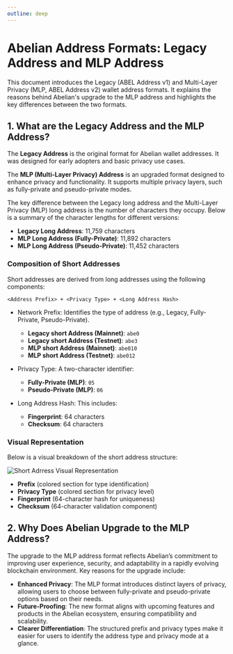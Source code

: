 ```yaml
---
outline: deep
---
```


# Abelian Address Formats: Legacy Address and MLP Address

This document introduces the Legacy (ABEL Address v1) and Multi-Layer Privacy (MLP, ABEL Address v2) wallet address formats. It explains the reasons behind Abelian's upgrade to the MLP address and highlights the key differences between the two formats.

## 1. What are the Legacy Address and the MLP Address?

The **Legacy Address** is the original format for Abelian wallet addresses. It was designed for early adopters and basic privacy use cases.

The **MLP (Multi-Layer Privacy) Address** is an upgraded format designed to enhance privacy and functionality. It supports multiple privacy layers, such as fully-private and pseudo-private modes.

The key difference between the Legacy long address and the Multi-Layer Privacy (MLP) long address is the number of characters they occupy. Below is a summary of the character lengths for different versions:

-	**Legacy Long Address**: 11,759 characters
-	**MLP Long Address (Fully-Private)**: 11,892 characters
-	**MLP Long Address (Pseudo-Private)**: 11,452 characters

### Composition of Short Addresses

Short addresses are derived from long addresses using the following components:

```text
<Address Prefix> + <Privacy Type> + <Long Address Hash>
```

- Network Prefix: Identifies the type of address (e.g., Legacy, Fully-Private, Pseudo-Private).
  -	**Legacy short Address (Mainnet)**: `abe0`
  -	**Legacy short Address (Testnet)**: `abe3`
  -	**MLP short Address (Mainnet)**: `abe010`
  -	**MLP short Address (Testnet)**: `abe012`

- Privacy Type: A two-character identifier:
  - **Fully-Private (MLP)**: `05`
  - **Pseudo-Private (MLP)**: `06`

- Long Address Hash: This includes:
  - **Fingerprint**: 64 characters
  - **Checksum**: 64 characters

### Visual Representation

Below is a visual breakdown of the short address structure:

![Short Adrress Visual Representation](/address/format.png)

-	**Prefix** (colored section for type identification)
-	**Privacy Type** (colored section for privacy level)
-	**Fingerprint** (64-character hash for uniqueness)
-	**Checksum** (64-character validation component)

## 2. Why Does Abelian Upgrade to the MLP Address?

The upgrade to the MLP address format reflects Abelian’s commitment to improving user experience, security, and adaptability in a rapidly evolving blockchain environment. Key reasons for the upgrade include:

-	**Enhanced Privacy**: The MLP format introduces distinct layers of privacy, allowing users to choose between fully-private and pseudo-private options based on their needs.
-	**Future-Proofing**: The new format aligns with upcoming features and products in the Abelian ecosystem, ensuring compatibility and scalability.
-	**Clearer Differentiation**: The structured prefix and privacy types make it easier for users to identify the address type and privacy mode at a glance.
